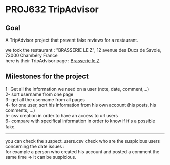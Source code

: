 # PROJ632 TripAdvisor
## Goal 
A TripAdvisor project that prevent fake reviews for a restaurant.  
  
we took the restaurant : "BRASSERIE LE Z", 12 avenue des Ducs de Savoie, 73000 Chambéry France  
here is their TripAdvisor page : [Brasserie le Z](https://www.tripadvisor.fr/Restaurant_Review-g8309764-d968592-Reviews-Brasserie_le_Z-Chambery_Savoie_Auvergne_Rhone_Alpes.html)
## Milestones for the project
1- Get all the information we need on a user (note, date, comment,...)  
2- sort username from one page  
3- get all the username from all pages  
4- for one user, sort his information from his own account (his posts, his comments, ...)  
5- csv creation in order to have an access to url users   
6- compare with specifical information in order to know if it's a possible fake.

 -----------------------------------------
 
 you can check the suspect_users.csv check who are the suspicious users concerning the date issues :  
 for example a person who created his account and posted a comment the same time => it can be suspicious.
